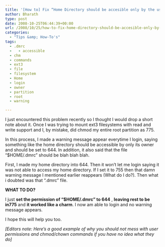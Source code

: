 ```yaml
---
title: '[How to] Fix “Home Directory should be accesible only by the user” — Warning Message during login'
author: Bharath
type: post
date: 2008-10-25T06:44:39+00:00
url: /2008/10/25/how-to-fix-home-directory-should-be-accesible-only-by-the-user-warning-message-during-login/
categories:
  - "Tips &amp; How-To's"
tags:
  - .dmrc
  -   - accessible
  - chm
  - commands
  - ext3
  - file
  - filesystem
  - Home
  - login
  - owner
  - partition
  - root
  - warning

---
```

I just encountered this problem recently so I thought I would drop a short note about it. Once I was trying to mount ext3 filesystems with read and write support and I, by mistake, did chmod my entire root partition as 775.

In this process, I made a warning message appear everytime I login, saying something like the home directory should be accessible by only its owner and should be set to 644. In addition, it also said that the file &#8220;$HOME/.dmrc&#8221; should be blah blah blah.

First, I made my home directory into 644. Then it won&#8217;t let me login saying it was not able to access my home directory. If I set it to 755 then that damn warning message I mentioned earlier reappears (What do I do?). Then what i doubted was that &#8220;.dmrc&#8221; file.

<span style="#888888;"><strong>WHAT TO DO?</strong></span>

I just **set the permission of &#8220;$HOME/.dmrc&#8221; to 644** , **leaving rest to be in775** and **it worked like a charm**. I now am able to login and no warning message appears.

I hope this will help you too.

_[Editors note: Here&#8217;s a good example of why you should not mess with user permissions and chmod/chown commands if you have no idea what they do]_